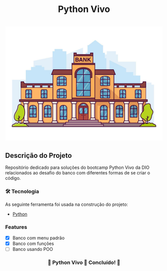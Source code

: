 <h1 align="center">Python Vivo</h1>
<h1 align="center">
  <img alt="Foto de um banco como banner" src="./banner.jpg" />
</h1>

<h2>Descrição do Projeto</h2>
<p >Repositório dedicado para soluções do bootcamp Python Vivo da DIO relacionados ao desafio do banco com diferentes formas de se criar o código.</p>

### 🛠 Tecnologia
As seguinte ferramenta foi usada na construção do projeto:
- [Python](https://www.python.org)

### Features

- [x] Banco com menu padrão 
- [x] Banco com funções 
- [ ] Banco usando POO

<h3 align="center"> 
	🚧  Python Vivo 🚀 Concluído!  🚧
</h3>

